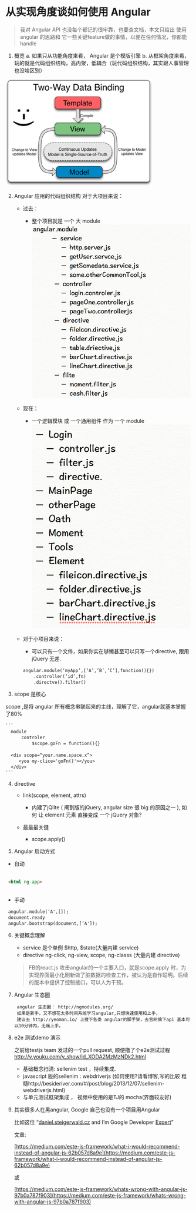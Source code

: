 
# 从实现角度谈如何使用 Angular 

 > 我对 Angular API 也没每个都记的很牢靠，也要查文档，本文只给出 使用 angular 的思路和 它一些关键feature做的事情，以便在任何情况，你都能handle 

1. 概览
 a. 如果只从功能角度来看， Angular 是个模版引擎
 b. 从框架角度来看，   玩的就是代码组织结构，高内聚，低耦合（玩代码组织结构，其实跟人事管理也没啥区别）


 ![](./assets/twoway.png)

2. Angular 应用的代码组织结构
	对于大项目来说：
	* 过去：
		* 整个项目就是 一个 大 module
		![](./assets/old.png)
	* 现在：
		* 一个逻辑模块 或 一个通用组件 作为 一个 module
		![](./assets/new.png)
	* 对于小项目来说：
		* 可以只有一个文件，如果你实在够懒甚至可以只写一个directive, 跟用 jQuery 无差.
	
		```
		angular.module(‘myApp’,[‘A’,’B’,’C’],function(){})
			.controller(‘id’,fn) 
	 		.directve().filter()
	 	```

3. scope 是核心

 scope ,是将 angular 所有概念串联起来的主线，理解了它，angular就基本掌握了80%

	```
	  module
		  controler
			  $scope.goFn = function(){}
			  
	  <div scope=“your.name.space.x”>
		 <you my-clice='goFn()'></you>
	  </div>
	```

4. directive
	* link(scope, element, attrs)
		* 内建了jQlite ( 阉割版的jQuery, angular size 很 big 的原因之一 ), 
		如何 让 element 元素 直接变成 一个 jQuery 对象?
		
	* 最最最关键
		* scope.apply()

5. Angular 启动方式
 * 自动 
 
  ```html

   <html ng-app>
	
  ```
  
  * 手动
 
   ```
    angular.module(‘A',[]);
    document.ready
	angular.bootstrap(document,[‘A']);
   ```

6. 关键概念理解
	* service 是个单例
		 $http, $state(大量内建 service)
	* directive
		 ng-click, ng-view, scope, ng-classs (大量内建 directive)

	> FB的react.js 攻击angular的一个主要入口，就是scope.apply 时，为实现界面最小化刷新做了脏数据的检查工作，被认为是自作聪明。后续的版本中提供了控制接口，可以人为干预。

7. Angular 生态圈

	  	angular 生态圈： http://ngmodules.org/
	   	如果是新手，又不想花太多时间系统学习angular,只想快速使用和上手，
	   	建议去 http://yeoman.io/ 上搜下各类 angular的脚手架，去官网摘下api 基本可以10分钟内，无痛上手。
       
8. e2e 测试demo 演示

	之前给testjs team 发过的一个pull request, 顺便撸了个e2e测试过程
    http://v.youku.com/v_show/id_XODA2MzMzNDk2.html

	* 基础概念扫清: sellenim test ，持续集成.
	* javascript 版的sellenim : webdriverjs (如何使用?请看博客,写的比较  粗糙http://besideriver.com/#/post/blog/2013/12/07/sellenim-webdriverjs.html)
	* 与单元测试框架集成  ， 视频中使用的是TJ的 mocha(界面较友好)

9. 其实很多人在黑angular, Google 自己也没有一个项目用Angular

	比如这位 “[daniel.steigerwald.cz](http://daniel.steigerwald.cz/) and I’m Google Developer [Expert](https://developers.google.com/experts/)”
	
	文章:
	
	[https://medium.com/este-js-framework/what-i-would-recommend-instead-of-angular-js-62b057d8a9e](https://medium.com/este-js-framework/what-i-would-recommend-instead-of-angular-js-62b057d8a9e)
		
	或 
		
	[https://medium.com/este-js-framework/whats-wrong-with-angular-js-97b0a787f903](https://medium.com/este-js-framework/whats-wrong-with-angular-js-97b0a787f903)
		
	
 		
 

